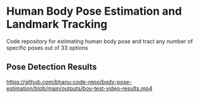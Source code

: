 # Human Body Pose Estimation and Landmark Tracking
Code repository for estimating human body pose and tract any number of specific poses out of 33 options



## Pose Detection Results
https://github.com/bhanu-code-repo/body-pose-estimation/blob/main/outputs/boy-test-video-results.mp4 
